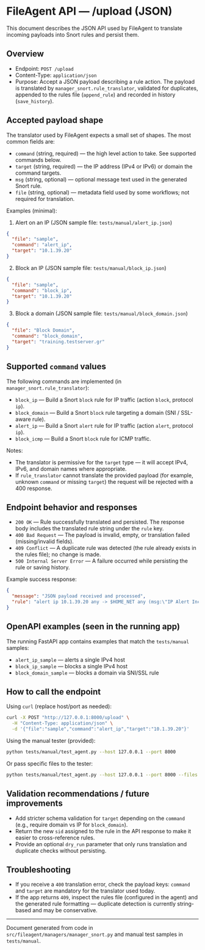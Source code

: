 # FileAgent API — /upload (JSON)

This document describes the JSON API used by FileAgent to translate incoming payloads into Snort rules and persist them.

## Overview

- Endpoint: `POST /upload`
- Content-Type: `application/json`
- Purpose: Accept a JSON payload describing a rule action. The payload is translated by `manager_snort.rule_translator`, validated for duplicates, appended to the rules file (`append_rule`) and recorded in history (`save_history`).

## Accepted payload shape

The translator used by FileAgent expects a small set of shapes. The most common fields are:

- `command` (string, required) — the high level action to take. See supported commands below.
- `target` (string, required) — the IP address (IPv4 or IPv6) or domain the command targets.
- `msg` (string, optional) — optional message text used in the generated Snort rule.
- `file` (string, optional) — metadata field used by some workflows; not required for translation.

Examples (minimal):

1. Alert on an IP (JSON sample file: `tests/manual/alert_ip.json`)

```json
{
  "file": "sample",
  "command": "alert_ip",
  "target": "10.1.39.20"
}
```

2. Block an IP (JSON sample file: `tests/manual/block_ip.json`)

```json
{
  "file": "sample",
  "command": "block_ip",
  "target": "10.1.39.20"
}
```

3. Block a domain (JSON sample file: `tests/manual/block_domain.json`)

```json
{
  "file": "Block Domain",
  "command": "block_domain",
  "target": "training.testserver.gr"
}
```

## Supported `command` values

The following commands are implemented (in `manager_snort.rule_translator`):

- `block_ip` — Build a Snort `block` rule for IP traffic (action `block`, protocol `ip`).
- `block_domain` — Build a Snort `block` rule targeting a domain (SNI / SSL-aware rule).
- `alert_ip` — Build a Snort `alert` rule for IP traffic (action `alert`, protocol `ip`).
- `block_icmp` — Build a Snort `block` rule for ICMP traffic.

Notes:

- The translator is permissive for the `target` type — it will accept IPv4, IPv6, and domain names where appropriate.
- If `rule_translator` cannot translate the provided payload (for example, unknown `command` or missing `target`) the request will be rejected with a 400 response.

## Endpoint behavior and responses

- `200 OK` — Rule successfully translated and persisted. The response body includes the translated rule string under the `rule` key.
- `400 Bad Request` — The payload is invalid, empty, or translation failed (missing/invalid fields).
- `409 Conflict` — A duplicate rule was detected (the rule already exists in the rules file); no change is made.
- `500 Internal Server Error` — A failure occurred while persisting the rule or saving history.

Example success response:

```json
{
  "message": "JSON payload received and processed",
  "rule": "alert ip 10.1.39.20 any -> $HOME_NET any (msg:\"IP Alert Incoming From IP 10.1.39.20\"; sid:28154103; rev:1;)"
}
```

## OpenAPI examples (seen in the running app)

The running FastAPI app contains examples that match the `tests/manual` samples:

- `alert_ip_sample` — alerts a single IPv4 host
- `block_ip_sample` — blocks a single IPv4 host
- `block_domain_sample` — blocks a domain via SNI/SSL rule

## How to call the endpoint

Using `curl` (replace host/port as needed):

```bash
curl -X POST "http://127.0.0.1:8000/upload" \
  -H "Content-Type: application/json" \
  -d '{"file":"sample","command":"alert_ip","target":"10.1.39.20"}'
```

Using the manual tester (provided):

```bash
python tests/manual/test_agent.py --host 127.0.0.1 --port 8000
```

Or pass specific files to the tester:

```bash
python tests/manual/test_agent.py --host 127.0.0.1 --port 8000 --files alert_ip.json block_ip.json
```

## Validation recommendations / future improvements

- Add stricter schema validation for `target` depending on the `command` (e.g., require domain vs IP for `block_domain`).
- Return the new `sid` assigned to the rule in the API response to make it easier to cross-reference rules.
- Provide an optional `dry_run` parameter that only runs translation and duplicate checks without persisting.

## Troubleshooting

- If you receive a `400` translation error, check the payload keys: `command` and `target` are mandatory for the translator used today.
- If the app returns `409`, inspect the rules file (configured in the agent) and the generated rule formatting — duplicate detection is currently string-based and may be conservative.

---

Document generated from code in `src/fileagent/managers/manager_snort.py` and manual test samples in `tests/manual`.
